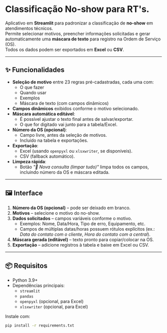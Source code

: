 # Classificação No-show para RT's.

Aplicativo em **Streamlit** para padronizar a classificação de **no-show** em atendimentos técnicos.  
Permite selecionar motivos, preencher informações solicitadas e gerar automaticamente uma **máscara de texto** para registro na Ordem de Serviço (OS).  
Todos os dados podem ser exportados em **Excel** ou **CSV**.

---

## ✨ Funcionalidades

- **Seleção de motivo** entre 23 regras pré-cadastradas, cada uma com:
  - O que fazer
  - Quando usar
  - Exemplos
  - Máscara de texto (com campos dinâmicos)
- **Campos dinâmicos** exibidos conforme o motivo selecionado.
- **Máscara automática editável**:
  - É possível ajustar o texto final antes de salvar/exportar.
  - O que for digitado vai junto para a tabela/Excel.
- **Número da OS (opcional)**:
  - Campo livre, antes da seleção de motivos.
  - Incluído na tabela e exportações.
- **Exportação**:
  - Excel (usando `openpyxl` ou `xlsxwriter`, se disponíveis).
  - CSV (fallback automático).
- **Limpeza rápida**:
  - Botão *"🧹 Nova consulta (limpar tudo)"* limpa todos os campos, incluindo número da OS e máscara editada.

---

## 🖼️ Interface

1. **Número da OS (opcional)** – pode ser deixado em branco.  
2. **Motivos** – selecione o motivo do no-show.  
3. **Dados solicitados** – campos variáveis conforme o motivo.  
   - Exemplos: Nome, Data/Hora, Tipo de erro, Equipamento, etc.  
   - Campos de múltiplas datas/horas possuem rótulos explícitos (ex.: *Data do contato com o cliente*, *Hora do contato com a central*).  
4. **Máscara gerada (editável)** – texto pronto para copiar/colocar na OS.  
5. **Exportação** – adicione registros à tabela e baixe em Excel ou CSV.  

---

## 📦 Requisitos

- Python 3.9+  
- Dependências principais:
  - `streamlit`
  - `pandas`
  - `openpyxl` (opcional, para Excel)
  - `xlsxwriter` (opcional, para Excel)

Instale com:

```bash
pip install -r requirements.txt
